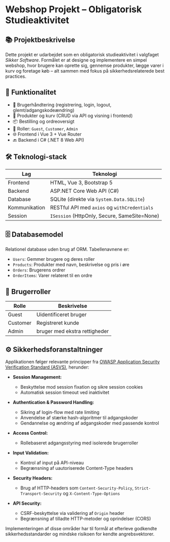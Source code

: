 # Webshop Projekt – Obligatorisk Studieaktivitet

## 📚 Projektbeskrivelse

Dette projekt er udarbejdet som en obligatorisk studieaktivitet i valgfaget *Sikker Software*. Formålet er at designe og implementere en simpel webshop, hvor brugere kan oprette sig, gennemse produkter, lægge varer i kurv og foretage køb – alt sammen med fokus på sikkerhedsrelaterede best practices.

## 🧩 Funktionalitet

- 🔐 Brugerhåndtering (registrering, login, logout, glemt/adgangskodeændring)
- 🛒 Produkter og kurv (CRUD via API og visning i frontend)
- 📦 Bestilling og ordreoversigt
- 👤 Roller: `Guest`, `Customer`, `Admin`
- 🌐 Frontend i Vue 3 + Vue Router
- 🔙 Backend i C# (.NET 8 Web API)

## 🛠️ Teknologi-stack

| Lag        | Teknologi                      |
|------------|--------------------------------|
| Frontend   | HTML, Vue 3, Bootstrap 5       |
| Backend    | ASP.NET Core Web API (C#)      |
| Database   | SQLite (direkte via `System.Data.SQLite`) |
| Kommunikation | RESTful API med `axios` og `withCredentials` |
| Session    | `ISession` (HttpOnly, Secure, SameSite=None) |

## 🗄️ Databasemodel

Relationel database uden brug af ORM. Tabellenavnene er:

- `Users`: Gemmer brugere og deres roller
- `Products`: Produkter med navn, beskrivelse og pris i øre
- `Orders`: Brugerens ordrer
- `OrderItems`: Varer relateret til en ordre

## 🧾 Brugerroller

| Rolle     | Beskrivelse               |
|-----------|---------------------------|
| Guest     | Uidentificeret bruger     |
| Customer  | Registreret kunde         |
| Admin     | bruger med ekstra rettigheder

## ⚙️ Sikkerhedsforanstaltninger

Applikationen følger relevante principper fra [OWASP Application Security Verification Standard (ASVS)](https://owasp.org/www-project-application-security-verification-standard/), herunder:

- **Session Management:**
  - Beskyttelse mod session fixation og sikre session cookies
  - Automatisk session timeout ved inaktivitet

- **Authentication & Password Handling:**
  - Sikring af login-flow med rate limiting
  - Anvendelse af stærke hash-algoritmer til adgangskoder
  - Gendannelse og ændring af adgangskoder med passende kontrol

- **Access Control:**
  - Rollebaseret adgangsstyring med isolerede brugerroller

- **Input Validation:**
  - Kontrol af input på API-niveau
  - Begrænsning af uautoriserede Content-Type headers

- **Security Headers:**
  - Brug af HTTP-headers som `Content-Security-Policy`, `Strict-Transport-Security` og `X-Content-Type-Options`

- **API Security:**
  - CSRF-beskyttelse via validering af `Origin` header
  - Begrænsning af tilladte HTTP-metoder og oprindelser (CORS)

Implementeringen af disse områder har til formål at efterleve godkendte sikkerhedsstandarder og mindske risikoen for kendte angrebsvektorer.

